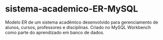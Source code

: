 # sistema-academico-ER-MySQL
Modelo ER de um sistema acadêmico desenvolvido para gerenciamento de alunos, cursos, professores e disciplinas. Criado no MySQL Workbench como parte do aprendizado em banco de dados.
